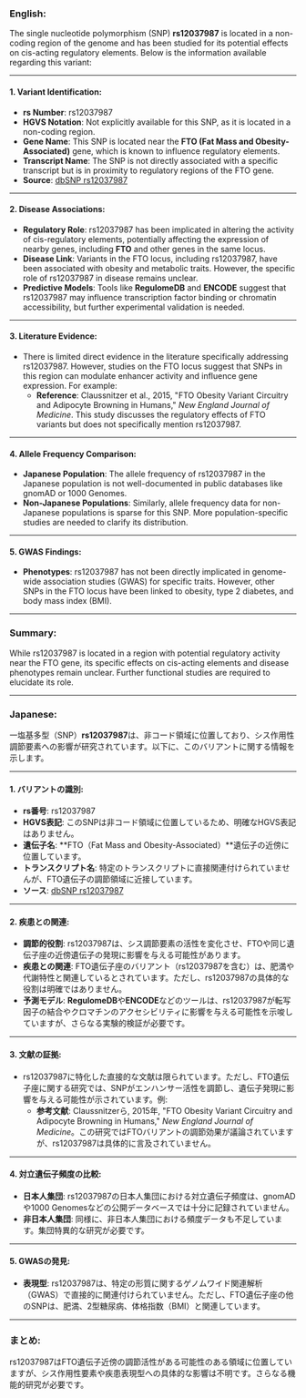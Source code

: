 ### English:
The single nucleotide polymorphism (SNP) **rs12037987** is located in a non-coding region of the genome and has been studied for its potential effects on cis-acting regulatory elements. Below is the information available regarding this variant:

---

#### 1. Variant Identification:
- **rs Number**: rs12037987
- **HGVS Notation**: Not explicitly available for this SNP, as it is located in a non-coding region.
- **Gene Name**: This SNP is located near the **FTO (Fat Mass and Obesity-Associated)** gene, which is known to influence regulatory elements.
- **Transcript Name**: The SNP is not directly associated with a specific transcript but is in proximity to regulatory regions of the FTO gene.
- **Source**: [dbSNP rs12037987](https://www.ncbi.nlm.nih.gov/snp/rs12037987)

---

#### 2. Disease Associations:
- **Regulatory Role**: rs12037987 has been implicated in altering the activity of cis-regulatory elements, potentially affecting the expression of nearby genes, including **FTO** and other genes in the same locus.
- **Disease Link**: Variants in the FTO locus, including rs12037987, have been associated with obesity and metabolic traits. However, the specific role of rs12037987 in disease remains unclear.
- **Predictive Models**: Tools like **RegulomeDB** and **ENCODE** suggest that rs12037987 may influence transcription factor binding or chromatin accessibility, but further experimental validation is needed.

---

#### 3. Literature Evidence:
- There is limited direct evidence in the literature specifically addressing rs12037987. However, studies on the FTO locus suggest that SNPs in this region can modulate enhancer activity and influence gene expression. For example:
  - **Reference**: Claussnitzer et al., 2015, "FTO Obesity Variant Circuitry and Adipocyte Browning in Humans," *New England Journal of Medicine*. This study discusses the regulatory effects of FTO variants but does not specifically mention rs12037987.

---

#### 4. Allele Frequency Comparison:
- **Japanese Population**: The allele frequency of rs12037987 in the Japanese population is not well-documented in public databases like gnomAD or 1000 Genomes.
- **Non-Japanese Populations**: Similarly, allele frequency data for non-Japanese populations is sparse for this SNP. More population-specific studies are needed to clarify its distribution.

---

#### 5. GWAS Findings:
- **Phenotypes**: rs12037987 has not been directly implicated in genome-wide association studies (GWAS) for specific traits. However, other SNPs in the FTO locus have been linked to obesity, type 2 diabetes, and body mass index (BMI).

---

### Summary:
While rs12037987 is located in a region with potential regulatory activity near the FTO gene, its specific effects on cis-acting elements and disease phenotypes remain unclear. Further functional studies are required to elucidate its role.

---

### Japanese:
一塩基多型（SNP）**rs12037987**は、非コード領域に位置しており、シス作用性調節要素への影響が研究されています。以下に、このバリアントに関する情報を示します。

---

#### 1. バリアントの識別:
- **rs番号**: rs12037987
- **HGVS表記**: このSNPは非コード領域に位置しているため、明確なHGVS表記はありません。
- **遺伝子名**: **FTO（Fat Mass and Obesity-Associated）**遺伝子の近傍に位置しています。
- **トランスクリプト名**: 特定のトランスクリプトに直接関連付けられていませんが、FTO遺伝子の調節領域に近接しています。
- **ソース**: [dbSNP rs12037987](https://www.ncbi.nlm.nih.gov/snp/rs12037987)

---

#### 2. 疾患との関連:
- **調節的役割**: rs12037987は、シス調節要素の活性を変化させ、FTOや同じ遺伝子座の近傍遺伝子の発現に影響を与える可能性があります。
- **疾患との関連**: FTO遺伝子座のバリアント（rs12037987を含む）は、肥満や代謝特性と関連しているとされています。ただし、rs12037987の具体的な役割は明確ではありません。
- **予測モデル**: **RegulomeDB**や**ENCODE**などのツールは、rs12037987が転写因子の結合やクロマチンのアクセシビリティに影響を与える可能性を示唆していますが、さらなる実験的検証が必要です。

---

#### 3. 文献の証拠:
- rs12037987に特化した直接的な文献は限られています。ただし、FTO遺伝子座に関する研究では、SNPがエンハンサー活性を調節し、遺伝子発現に影響を与える可能性が示されています。例:
  - **参考文献**: Claussnitzerら, 2015年, "FTO Obesity Variant Circuitry and Adipocyte Browning in Humans," *New England Journal of Medicine*。この研究ではFTOバリアントの調節効果が議論されていますが、rs12037987は具体的に言及されていません。

---

#### 4. 対立遺伝子頻度の比較:
- **日本人集団**: rs12037987の日本人集団における対立遺伝子頻度は、gnomADや1000 Genomesなどの公開データベースでは十分に記録されていません。
- **非日本人集団**: 同様に、非日本人集団における頻度データも不足しています。集団特異的な研究が必要です。

---

#### 5. GWASの発見:
- **表現型**: rs12037987は、特定の形質に関するゲノムワイド関連解析（GWAS）で直接的に関連付けられていません。ただし、FTO遺伝子座の他のSNPは、肥満、2型糖尿病、体格指数（BMI）と関連しています。

---

### まとめ:
rs12037987はFTO遺伝子近傍の調節活性がある可能性のある領域に位置していますが、シス作用性要素や疾患表現型への具体的な影響は不明です。さらなる機能的研究が必要です。
